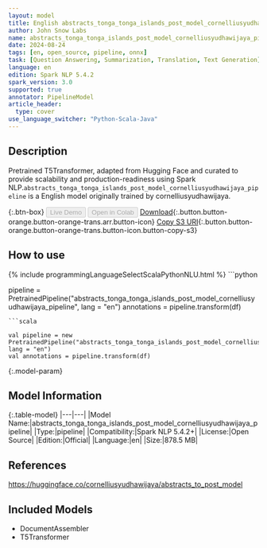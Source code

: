 ```yaml
---
layout: model
title: English abstracts_tonga_tonga_islands_post_model_cornelliusyudhawijaya_pipeline pipeline T5Transformer from cornelliusyudhawijaya
author: John Snow Labs
name: abstracts_tonga_tonga_islands_post_model_cornelliusyudhawijaya_pipeline
date: 2024-08-24
tags: [en, open_source, pipeline, onnx]
task: [Question Answering, Summarization, Translation, Text Generation]
language: en
edition: Spark NLP 5.4.2
spark_version: 3.0
supported: true
annotator: PipelineModel
article_header:
  type: cover
use_language_switcher: "Python-Scala-Java"
---
```


## Description

Pretrained T5Transformer, adapted from Hugging Face and curated to provide scalability and production-readiness using Spark NLP.`abstracts_tonga_tonga_islands_post_model_cornelliusyudhawijaya_pipeline` is a English model originally trained by cornelliusyudhawijaya.

{:.btn-box}
<button class="button button-orange" disabled>Live Demo</button>
<button class="button button-orange" disabled>Open in Colab</button>
[Download](https://s3.amazonaws.com/auxdata.johnsnowlabs.com/public/models/abstracts_tonga_tonga_islands_post_model_cornelliusyudhawijaya_pipeline_en_5.4.2_3.0_1724540274094.zip){:.button.button-orange.button-orange-trans.arr.button-icon}
[Copy S3 URI](s3://auxdata.johnsnowlabs.com/public/models/abstracts_tonga_tonga_islands_post_model_cornelliusyudhawijaya_pipeline_en_5.4.2_3.0_1724540274094.zip){:.button.button-orange.button-orange-trans.button-icon.button-copy-s3}

## How to use



<div class="tabs-box" markdown="1">
{% include programmingLanguageSelectScalaPythonNLU.html %}
```python

pipeline = PretrainedPipeline("abstracts_tonga_tonga_islands_post_model_cornelliusyudhawijaya_pipeline", lang = "en")
annotations =  pipeline.transform(df)   

```
```scala

val pipeline = new PretrainedPipeline("abstracts_tonga_tonga_islands_post_model_cornelliusyudhawijaya_pipeline", lang = "en")
val annotations = pipeline.transform(df)

```
</div>

{:.model-param}
## Model Information

{:.table-model}
|---|---|
|Model Name:|abstracts_tonga_tonga_islands_post_model_cornelliusyudhawijaya_pipeline|
|Type:|pipeline|
|Compatibility:|Spark NLP 5.4.2+|
|License:|Open Source|
|Edition:|Official|
|Language:|en|
|Size:|878.5 MB|

## References

https://huggingface.co/cornelliusyudhawijaya/abstracts_to_post_model

## Included Models

- DocumentAssembler
- T5Transformer